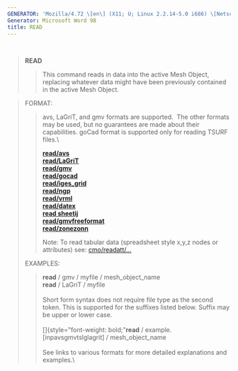 ```yaml
---
GENERATOR: 'Mozilla/4.72 \[en\] (X11; U; Linux 2.2.14-5.0 i686) \[Netscape\]'
Generator: Microsoft Word 98
title: READ
---
```


 

> **READ**
>
> > This command reads in data into the active Mesh Object, replacing
> > whatever data might have been previously contained in the active
> > Mesh Object.

> FORMAT:
>
> > avs, LaGriT, and gmv formats are supported.  The other formats may
> > be used, but no guarantees are made about their capabilities. goCad
> > format is supported only for reading TSURF files.\
> >
> > **[read/avs](../read_avs.md)**\
> > **[read/LaGriT](../read_lagrit.md)**\
> > **[read/gmv](../read_gmv.md)**\
> > **[read/gocad](../read_gocad.md)**\
> > **[read/iges\_grid](../read_iges_grid.md)**\
> > **[read/ngp](../read_ngp.md)**\
> > **[read/vrml](../read_vrml.md)**\
> > **[read/datex](../read_datex.md)**\
> > **[read sheetij](../read_sheetij.md)**\
> > **[read/gmvfreeformat](../read_freeformat.md)**\
> > **[read/zonezonn\
> > ](../read_fehm_zone.md)**
> >
> > Note: To read tabular data (spreadsheet style x,y,z nodes or
> > attributes) see: [cmo/readatt/...](cmo/cmo_readatt.md)
>
> EXAMPLES:
>
> > **read** / gmv / myfile / mesh\_object\_name\
> > **read** / LaGriT / myfile\
> > \
> > Short form syntax does not require file type as the second token.
> > This is supported for the suffixes listed below. Suffix may be upper
> > or lower case.\
> > \
> > []{style="font-weight: bold;"**read** /
> > example.\[inpavsgmvtslglagrit\] / mesh\_object\_name\
> > \
> > See links to various formats for more detailed explanations and
> > examples.\

\
\
[\
](../read_fehm_zone.md)
